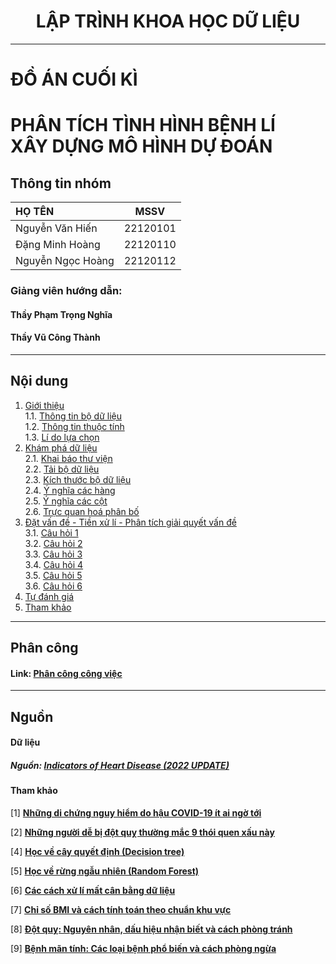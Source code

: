# <center>LẬP TRÌNH KHOA HỌC DỮ LIỆU</center>

---
# ĐỒ ÁN CUỐI KÌ
# PHÂN TÍCH TÌNH HÌNH BỆNH LÍ <br> XÂY DỰNG MÔ HÌNH DỰ ĐOÁN


## Thông tin nhóm
<center>

| HỌ TÊN                | MSSV      |
|:------------------    |:--------: |
| Nguyễn Văn Hiến    | 22120101  |
| Đặng Minh Hoàng       | 22120110  |
| Nguyễn Ngọc Hoàng     | 22120112  |

</center>


### Giảng viên hướng dẫn: 
#### **Thầy Phạm Trọng Nghĩa**
#### **Thầy Vũ Công Thành**

---

## Nội dung
1. [Giới thiệu](#introdution)  
    1.1. [Thông tin bộ dữ liệu](#information)  
    1.2. [Thông tin thuộc tính](#attribute)  
    1.3. [Lí do lựa chọn](#reason)  
2. [Khám phá dữ liệu](#data-exploration)  
    2.1. [Khai báo thư viện](#import-lib)  
    2.2. [Tải bộ dữ liệu](#downloading-data)   
    2.3. [Kích thước bộ dữ liệu](#how-many-rows-and-columns)  
    2.4. [Ý nghĩa các hàng](#rows-exploration)  
    2.5. [Ý nghĩa các cột](#columns-exploration)  
    2.6. [Trực quan hoá phân bố](#data-visualization)
3. [Đặt vấn đề - Tiền xử lí - Phân tích giải quyết vấn đề](#ask-preprocessing-analysis)      
    3.1. [Câu hỏi 1](#question-1)  
    3.2. [Câu hỏi 2](#question-2)  
    3.3. [Câu hỏi 3](#question-3)  
    3.4. [Câu hỏi 4](#question-4) <br>
    3.5. [Câu hỏi 5](#question-5)  
    3.6. [Câu hỏi 6](#question-6)   
4. [Tự đánh giá](#reflection)  
5. [Tham khảo](#references)  

---
## Phân công
#### Link: [**Phân công công việc**](https://docs.google.com/spreadsheets/d/1LFgHiE4LrsdKKONrlz3Dx75mgC28t3EZAGVVMmRnEes/edit?fbclid=IwY2xjawHLI99leHRuA2FlbQIxMAABHdmqChAUwiNuHKush4gsy9TejRrbWguKtTCfDWnIyajlrORcCFAkcnXngQ_aem_GujmZPLFKWAIWjjX9vS1pw&gid=0#gid=0)

---
## Nguồn
#### Dữ liệu
##### Nguồn: [**Indicators of Heart Disease (2022 UPDATE)**](https://www.kaggle.com/datasets/kamilpytlak/personal-key-indicators-of-heart-disease/data)
#### Tham khảo

[1] [**Những di chứng nguy hiểm do hậu COVID-19 ít ai ngờ tới**](https://medlatec.vn/tin-tuc/nhung-di-chung-nguy-hiem-do-hau-covid19-it-ai-ngo-toi-s194-n27545#:~:text=Theo%20c%C3%A1c%20chuy%C3%AAn%20gia%20y,%2C%20%C4%91%C3%B4ng%20m%C3%A1u%2C...)

[2] [**Những người dễ bị đột quỵ thường mắc 9 thói quen xấu này**](https://baosoctrang.org.vn/suc-khoe-va-doi-song/202411/nhung-nguoi-de-bi-dot-quy-thuong-mac-9-thoi-quen-xau-nay-5e00fab/)

[4] [**Học về cây quyết định (Decision tree)**](https://www.youtube.com/watch?v=_L39rN6gz7Y)

[5] [**Học về rừng ngẫu nhiên (Random Forest)**](https://www.youtube.com/watch?v=J4Wdy0Wc_xQ)

[6]  [**Các cách xử lí mất cân bằng dữ liệu**](https://www.youtube.com/watch?v=yLM0FXgQmxw)

[7] [**Chỉ số BMI và cách tính toán theo chuẩn khu vực**](https://tinhbmi.vn/bang-bmi-chuan-chau-a/)

[8] [**Đột quỵ: Nguyên nhân, dấu hiệu nhận biết và cách phòng tránh**](https://www.vinmec.com/vie/bai-viet/dot-quy-nguyen-nhan-dau-hieu-nhan-biet-cach-phong-tranh-vi)

[9] [**Bệnh mãn tính: Các loại bệnh phổ biến và cách phòng ngừa**](https://www.docosan.com/blog/kien-thuc-y-te/benh-man-tinh/)
